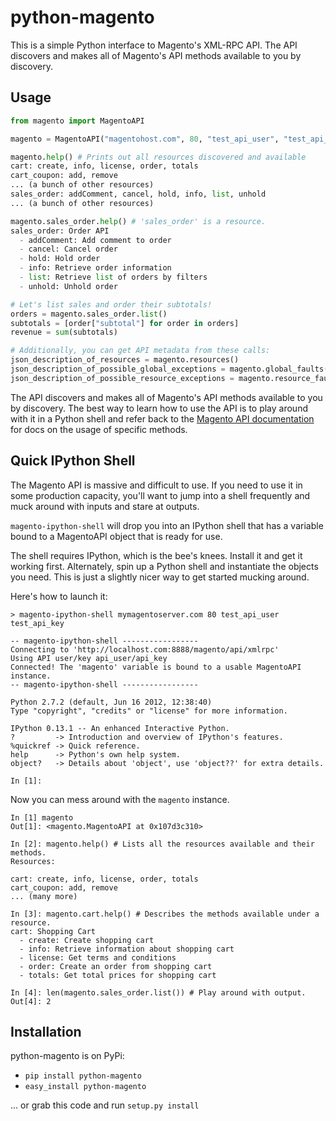 # python-magento

This is a simple Python interface to Magento's XML-RPC API. The API discovers and
makes all of Magento's API methods available to you by discovery.

## Usage

```python
from magento import MagentoAPI

magento = MagentoAPI("magentohost.com", 80, "test_api_user", "test_api_key")

magento.help() # Prints out all resources discovered and available
cart: create, info, license, order, totals
cart_coupon: add, remove
... (a bunch of other resources)
sales_order: addComment, cancel, hold, info, list, unhold
... (a bunch of other resources)

magento.sales_order.help() # 'sales_order' is a resource.
sales_order: Order API
  - addComment: Add comment to order
  - cancel: Cancel order
  - hold: Hold order
  - info: Retrieve order information
  - list: Retrieve list of orders by filters
  - unhold: Unhold order

# Let's list sales and order their subtotals!
orders = magento.sales_order.list()
subtotals = [order["subtotal"] for order in orders]
revenue = sum(subtotals)

# Additionally, you can get API metadata from these calls:
json_description_of_resources = magento.resources()
json_description_of_possible_global_exceptions = magento.global_faults()
json_description_of_possible_resource_exceptions = magento.resource_faults("sales_order")
```

The API discovers and makes all of Magento's API methods available to you by
discovery. The best way to learn how to use the API is to play around with it in
a Python shell and refer back to the [Magento API documentation](http://www.magentocommerce.com/api/soap/introduction.html) for docs on the usage of specific methods.

## Quick IPython Shell

The Magento API is massive and difficult to use. If you need to use it in some 
production capacity, you'll want to jump into a shell frequently and muck around
with inputs and stare at outputs.

`magento-ipython-shell` will drop you into an IPython shell that has a variable
bound to a MagentoAPI object that is ready for use. 

The shell requires IPython, which is the bee's knees. Install it and get it 
working first. Alternately, spin up a Python shell and instantiate the objects
you need. This is just a slightly nicer way to get started mucking around.

Here's how to launch it:

```
> magento-ipython-shell mymagentoserver.com 80 test_api_user test_api_key

-- magento-ipython-shell -----------------
Connecting to 'http://localhost.com:8888/magento/api/xmlrpc'
Using API user/key api_user/api_key
Connected! The 'magento' variable is bound to a usable MagentoAPI instance.
-- magento-ipython-shell -----------------

Python 2.7.2 (default, Jun 16 2012, 12:38:40) 
Type "copyright", "credits" or "license" for more information.

IPython 0.13.1 -- An enhanced Interactive Python.
?         -> Introduction and overview of IPython's features.
%quickref -> Quick reference.
help      -> Python's own help system.
object?   -> Details about 'object', use 'object??' for extra details.

In [1]:
```

Now you can mess around with the `magento` instance.

```
In [1] magento
Out[1]: <magento.MagentoAPI at 0x107d3c310>

In [2]: magento.help() # Lists all the resources available and their methods.
Resources:

cart: create, info, license, order, totals
cart_coupon: add, remove
... (many more)

In [3]: magento.cart.help() # Describes the methods available under a resource.
cart: Shopping Cart
  - create: Create shopping cart
  - info: Retrieve information about shopping cart
  - license: Get terms and conditions
  - order: Create an order from shopping cart
  - totals: Get total prices for shopping cart

In [4]: len(magento.sales_order.list()) # Play around with output.
Out[4]: 2
```

## Installation

python-magento is on PyPi:

* `pip install python-magento`
* `easy_install python-magento`

... or grab this code and run `setup.py install`
